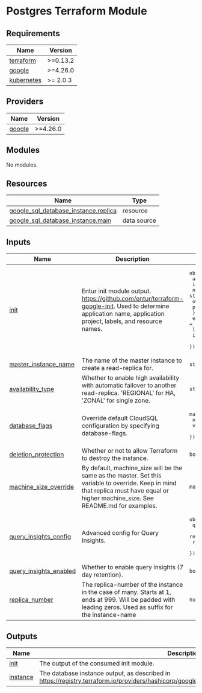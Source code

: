 # Postgres Terraform Module #

<!-- BEGIN_TF_DOCS -->
## Requirements

| Name | Version |
|------|---------|
| <a name="requirement_terraform"></a> [terraform](#requirement\_terraform) | >=0.13.2 |
| <a name="requirement_google"></a> [google](#requirement\_google) | >=4.26.0 |
| <a name="requirement_kubernetes"></a> [kubernetes](#requirement\_kubernetes) | >= 2.0.3 |

## Providers

| Name | Version |
|------|---------|
| <a name="provider_google"></a> [google](#provider\_google) | >=4.26.0 |

## Modules

No modules.

## Resources

| Name | Type |
|------|------|
| [google_sql_database_instance.replica](https://registry.terraform.io/providers/hashicorp/google/latest/docs/resources/sql_database_instance) | resource |
| [google_sql_database_instance.main](https://registry.terraform.io/providers/hashicorp/google/latest/docs/data-sources/sql_database_instance) | data source |

## Inputs

| Name | Description | Type | Default | Required |
|------|-------------|------|---------|:--------:|
| <a name="input_init"></a> [init](#input\_init) | Entur init module output. https://github.com/entur/terraform-google-init. Used to determine application name, application project, labels, and resource names. | <pre>object({<br>    app = object({<br>      id         = string<br>      name       = string<br>      owner      = string<br>      project_id = string<br>    })<br>    environment   = string<br>    labels        = map(string)<br>    is_production = bool<br>  })</pre> | n/a | yes |
| <a name="input_master_instance_name"></a> [master\_instance\_name](#input\_master\_instance\_name) | The name of the master instance to create a read-replica for. | `string` | n/a | yes |
| <a name="input_availability_type"></a> [availability\_type](#input\_availability\_type) | Whether to enable high availability with automatic failover to another read-replica. 'REGIONAL' for HA, 'ZONAL' for single zone. | `string` | `null` | no |
| <a name="input_database_flags"></a> [database\_flags](#input\_database\_flags) | Override default CloudSQL configuration by specifying database-flags. | <pre>map(object({<br>    name  = string<br>    value = string<br>  }))</pre> | `{}` | no |
| <a name="input_deletion_protection"></a> [deletion\_protection](#input\_deletion\_protection) | Whether or not to allow Terraform to destroy the instance. | `bool` | `null` | no |
| <a name="input_machine_size_override"></a> [machine\_size\_override](#input\_machine\_size\_override) | By default, machine\_size will be the same as the master. Set this variable to override. Keep in mind that replica must have equal or higher machine\_size. See README.md for examples. | `map` | `null` | no |
| <a name="input_query_insights_config"></a> [query\_insights\_config](#input\_query\_insights\_config) | Advanced config for Query Insights. | <pre>object({<br>    query_string_length     = number<br>    record_application_tags = bool<br>    record_client_address   = bool<br>  })</pre> | <pre>{<br>  "query_string_length": 1024,<br>  "record_application_tags": false,<br>  "record_client_address": false<br>}</pre> | no |
| <a name="input_query_insights_enabled"></a> [query\_insights\_enabled](#input\_query\_insights\_enabled) | Whether to enable query insights (7 day retention). | `bool` | `false` | no |
| <a name="input_replica_number"></a> [replica\_number](#input\_replica\_number) | The replica-number of the instance in the case of many. Starts at 1, ends at 999. Will be padded with leading zeros. Used as suffix for the instance-name | `number` | `1` | no |

## Outputs

| Name | Description |
|------|-------------|
| <a name="output_init"></a> [init](#output\_init) | The output of the consumed init module. |
| <a name="output_instance"></a> [instance](#output\_instance) | The database instance output, as described in https://registry.terraform.io/providers/hashicorp/google/latest/docs/resources/sql_database_instance. |
<!-- END_TF_DOCS -->
